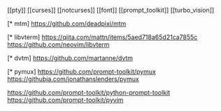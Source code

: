 [[pty]]
[[curses]]
[[notcurses]]
[[font]]
[[prompt_toolkit]]
[[turbo_vision]]


[* mtm]
https://github.com/deadpixi/mtm

[* libvterm]
https://qiita.com/mattn/items/5aed718a65d21ca7855c
https://github.com/neovim/libvterm

[* dvtm]
https://github.com/martanne/dvtm

[* pymux]
https://github.com/prompt-toolkit/pymux
	https://githubja.com/jonathanslenders/pymux

https://github.com/prompt-toolkit/python-prompt-toolkit
https://github.com/prompt-toolkit/pyvim
